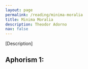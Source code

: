 ```yaml
---
layout: page
permalink: /reading/minima-moralia
title: Minima Moralia
description: Theodor Adorno
nav: false
---
```


[Description]

## Aphorism 1: 


